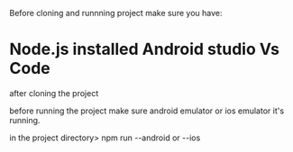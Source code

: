 Before cloning and runnning project make sure you have:

Node.js installed 
Android studio 
Vs Code 
==============================================================
after cloning the project 

before running the project make sure android emulator or ios emulator it's running.

in the project directory> npm run --android  or --ios 

